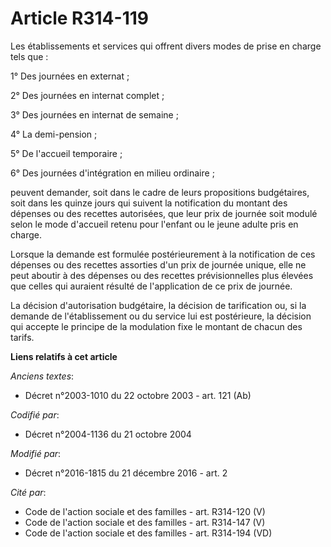 # Article R314-119

Les établissements et services qui offrent divers modes de prise en charge tels que :

1° Des journées en externat ;

2° Des journées en internat complet ;

3° Des journées en internat de semaine ;

4° La demi-pension ;

5° De l'accueil temporaire ;

6° Des journées d'intégration en milieu ordinaire ;

peuvent demander, soit dans le cadre de leurs propositions budgétaires, soit dans les quinze jours qui suivent la
notification du montant des dépenses ou des recettes  autorisées, que leur prix de journée soit modulé selon le mode
d'accueil retenu pour l'enfant ou le jeune adulte pris en charge.

Lorsque la demande est formulée postérieurement à la notification de ces dépenses ou des recettes  assorties d'un prix de
journée unique, elle ne peut aboutir à des dépenses ou des recettes  prévisionnelles plus élevées que celles qui auraient
résulté de l'application de ce prix de journée.

La décision d'autorisation budgétaire, la décision  de tarification ou, si la demande de l'établissement ou du service lui
est postérieure, la décision qui accepte le principe de la modulation fixe le montant de chacun des tarifs.

**Liens relatifs à cet article**

_Anciens textes_:

  - Décret n°2003-1010 du 22 octobre 2003 - art. 121 (Ab)

_Codifié par_:

  - Décret n°2004-1136 du 21 octobre 2004

_Modifié par_:

  - Décret n°2016-1815 du 21 décembre 2016 - art. 2

_Cité par_:

  - Code de l'action sociale et des familles - art. R314-120 (V)
  - Code de l'action sociale et des familles - art. R314-147 (V)
  - Code de l'action sociale et des familles - art. R314-194 (VD)
